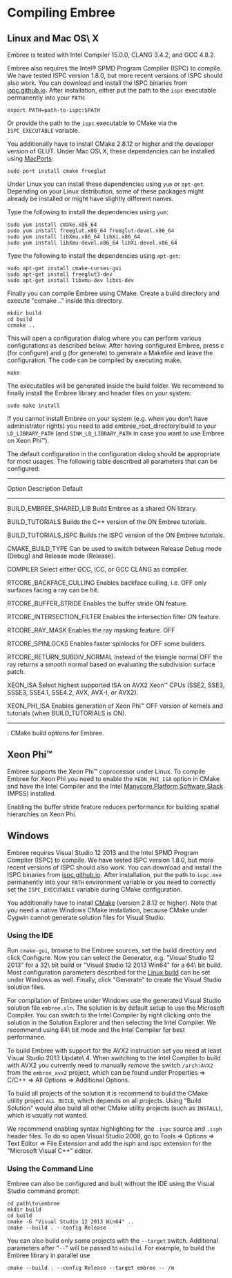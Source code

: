 Compiling Embree
================

Linux and Mac OS\ X
-------------------

Embree is tested with Intel Compiler 15.0.0, CLANG 3.4.2, and
GCC 4.8.2.

Embree also requires the Intel® SPMD Program Compiler
(ISPC) to compile. We have tested ISPC version 1.8.0, but more recent
versions of ISPC should also work. You can download and install the
ISPC binaries from
[ispc.github.io](https://ispc.github.io/downloads.html). After
installation, either put the path to the `ispc` executable permanently
into your `PATH`:

    export PATH=path-to-ispc:$PATH

Or provide the path to the `ispc` executable to CMake via the
`ISPC_EXECUTABLE` variable.

You additionally have to install CMake 2.8.12 or higher and the
developer version of GLUT. Under Mac OS\ X, these dependencies can be
installed using [MacPorts](http://www.macports.org/):

    sudo port install cmake freeglut

Under Linux you can install these dependencies using `yum` or `apt-get`.
Depending on your Linux distribution, some of these packages might
already be installed or might have slightly different names.

Type the following to install the dependencies using `yum`:

    sudo yum install cmake.x86_64
    sudo yum install freeglut.x86_64 freeglut-devel.x86_64
    sudo yum install libXmu.x86_64 libXi.x86_64
    sudo yum install libXmu-devel.x86_64 libXi-devel.x86_64

Type the following to install the dependencies using `apt-get`:

    sudo apt-get install cmake-curses-gui
    sudo apt-get install freeglut3-dev
    sudo apt-get install libxmu-dev libxi-dev

Finally you can compile Embree using CMake. Create a build directory and
execute "ccmake .." inside this directory.

    mkdir build
    cd build
    ccmake ..

This will open a configuration dialog where you can perform various
configurations as described below. After having configured Embree, press
c (for configure) and g (for generate) to generate a Makefile and leave
the configuration. The code can be compiled by executing make.

    make

The executables will be generated inside the build folder. We recommend
to finally install the Embree library and header files on your system:

    sudo make install

If you cannot install Embree on your system (e.g. when you don't have
administrator rights) you need to add embree_root_directory/build to
your `LD_LIBRARY_PATH` (and `SINK_LD_LIBRARY_PATH` in case you want to
use Embree on Xeon Phi™).

The default configuration in the configuration dialog should be
appropriate for most usages. The following table described all
parameters that can be configured:

  ---------------------------- -------------------------------- --------
  Option                       Description                      Default
  ---------------------------- -------------------------------- --------
  BUILD_EMBREE_SHARED_LIB      Build Embree as a shared         ON
                               library.

  BUILD_TUTORIALS              Builds the C++ version of the    ON
                               Embree tutorials.

  BUILD_TUTORIALS_ISPC         Builds the ISPC version of the   ON
                               Embree tutorials.

  CMAKE_BUILD_TYPE             Can be used to switch between    Release
                               Debug mode (Debug) and Release
                               mode (Release).

  COMPILER                     Select either GCC, ICC, or       GCC
                               CLANG as compiler.

  RTCORE_BACKFACE_CULLING      Enables backface culling, i.e.   OFF
                               only surfaces facing a ray can
                               be hit.

  RTCORE_BUFFER_STRIDE         Enables the buffer stride        ON
                               feature.

  RTCORE_INTERSECTION_FILTER   Enables the intersection filter  ON
                               feature.

  RTCORE_RAY_MASK              Enables the ray masking feature. OFF

  RTCORE_SPINLOCKS             Enables faster spinlocks for     OFF
                               some builders.

  RTCORE_RETURN_SUBDIV_NORMAL  Instead of the triangle normal   OFF
                               the ray returns a smooth normal
                               based on evaluating the 
                               subdivision surface patch.

  XEON_ISA                     Select highest supported ISA on  AVX2
                               Xeon™ CPUs (SSE2, SSE3, SSSE3,
                               SSE4.1, SSE4.2, AVX, AVX-I, or
                               AVX2).

  XEON_PHI_ISA                 Enables generation of Xeon Phi™  OFF
                               version of kernels and tutorials
                               (when BUILD_TUTORIALS is ON).
  ---------------------------- -------------------------------- --------
  : CMake build options for Embree.


Xeon Phi™
---------

Embree supports the Xeon Phi™ coprocessor under Linux. To compile Embree
for Xeon Phi you need to enable the `XEON_PHI_ISA` option in CMake and
have the Intel Compiler and the Intel [Manycore Platform Software
Stack](https://software.intel.com/en-us/articles/intel-manycore-platform-software-stack-mpss)
(MPSS) installed.

Enabling the buffer stride feature reduces performance for building
spatial hierarchies on Xeon Phi.

Windows
-------

Embree requires Visual Studio 12 2013 and the Intel SPMD Program
Compiler (ISPC) to compile. We have tested ISPC version 1.8.0, but
more recent versions of ISPC should also work. You can download and
install the ISPC binaries from
[ispc.github.io](https://ispc.github.io/downloads.html). After
installation, put the path to `ispc.exe` permanently into your `PATH`
environment variable or you need to correctly set the
`ISPC_EXECUTABLE` variable during CMake configuration.

You additionally have to install [CMake](http://www.cmake.org/download/)
(version 2.8.12 or higher). Note that you need a native Windows CMake
installation, because CMake under Cygwin cannot generate solution files
for Visual Studio.

### Using the IDE

Run `cmake-gui`, browse to the Embree sources, set the build directory
and click Configure. Now you can select the Generator, e.g. "Visual
Studio 12 2013" for a 32\ bit build or "Visual Studio 12 2013 Win64" for
a 64\ bit build. Most configuration parameters described for the [Linux
build](#linux-and-mac-osx) can be set under Windows as well. Finally,
click "Generate" to create the Visual Studio solution files.

For compilation of Embree under Windows use the generated Visual Studio
solution file `embree.sln`. The solution is by default setup to use the
Microsoft Compiler. You can switch to the Intel Compiler by right
clicking onto the solution in the Solution Explorer and then selecting
the Intel Compiler. We recommend using 64\ bit mode and the Intel
Compiler for best performance.

To build Embree with support for the AVX2 instruction set you need at
least Visual Studio 2013 Update\ 4. When switching to the Intel Compiler
to build with AVX2 you currently need to manually *remove* the switch
`/arch:AVX2` from the `embree_avx2` project, which can be found under
Properties ⇒ C/C++ ⇒ All Options ⇒ Additional Options.

To build all projects of the solution it is recommend to build the CMake
utility project `ALL_BUILD`, which depends on all projects. Using "Build
Solution" would also build all other CMake utility projects (such as
`INSTALL`), which is usually not wanted.

We recommend enabling syntax highlighting for the `.ispc` source and
`.isph` header files. To do so open Visual Studio 2008, go to Tools ⇒
Options ⇒ Text Editor ⇒ File Extension and add the isph and ispc
extension for the "Microsoft Visual C++" editor.

### Using the Command Line

Embree can also be configured and built without the IDE using the Visual
Studio command prompt:

    cd path\to\embree
    mkdir build
    cd build
    cmake -G "Visual Studio 12 2013 Win64" ..
    cmake --build . --config Release

You can also build only some projects with the `--target` switch.
Additional parameters after "`--`" will be passed to `msbuild`. For
example, to build the Embree library in parallel use

    cmake --build . --config Release --target embree -- /m

